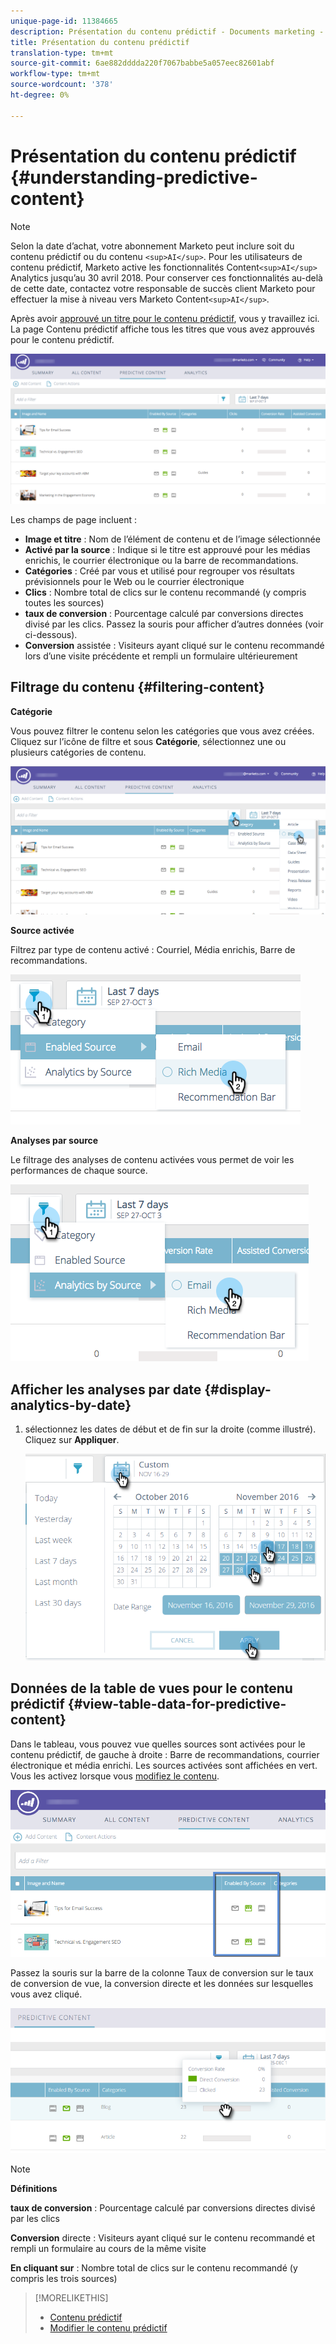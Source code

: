 ```yaml
---
unique-page-id: 11384665
description: Présentation du contenu prédictif - Documents marketing - Documentation du produit
title: Présentation du contenu prédictif
translation-type: tm+mt
source-git-commit: 6ae882dddda220f7067babbe5a057eec82601abf
workflow-type: tm+mt
source-wordcount: '378'
ht-degree: 0%

---
```



# Présentation du contenu prédictif {#understanding-predictive-content}

>[!NOTE]
>
>Selon la date d’achat, votre abonnement Marketo peut inclure soit du contenu prédictif ou du contenu `<sup>AI</sup>`. Pour les utilisateurs de contenu prédictif, Marketo active les fonctionnalités Content`<sup>AI</sup>` Analytics jusqu’au 30 avril 2018. Pour conserver ces fonctionnalités au-delà de cette date, contactez votre responsable de succès client Marketo pour effectuer la mise à niveau vers Marketo Content`<sup>AI</sup>`.

Après avoir [approuvé un titre pour le contenu prédictif](/help/marketo/product-docs/predictive-content/working-with-all-content/approve-a-title-for-predictive-content.md), vous y travaillez ici. La page Contenu prédictif affiche tous les titres que vous avez approuvés pour le contenu prédictif.

![](assets/image2017-10-3-9-3a21-3a38.png)

Les champs de page incluent :

* **Image et titre** : Nom de l’élément de contenu et de l’image sélectionnée
* **Activé par la source** : Indique si le titre est approuvé pour les médias enrichis, le courrier électronique ou la barre de recommandations.
* **Catégories** : Créé par vous et utilisé pour regrouper vos résultats prévisionnels pour le Web ou le courrier électronique
* **Clics** : Nombre total de clics sur le contenu recommandé (y compris toutes les sources)
* **taux de conversion** : Pourcentage calculé par conversions directes divisé par les clics. Passez la souris pour afficher d’autres données (voir ci-dessous).
* **Conversion** assistée : Visiteurs ayant cliqué sur le contenu recommandé lors d’une visite précédente et rempli un formulaire ultérieurement

## Filtrage du contenu {#filtering-content}

**Catégorie**

Vous pouvez filtrer le contenu selon les catégories que vous avez créées. Cliquez sur l’icône de filtre et sous **Catégorie**, sélectionnez une ou plusieurs catégories de contenu.

![](assets/image2017-10-3-9-3a24-3a38.png)

**Source activée**

Filtrez par type de contenu activé : Courriel, Média enrichis, Barre de recommandations.

![](assets/image2017-10-3-9-3a25-3a9.png)

**Analyses par source**

Le filtrage des analyses de contenu activées vous permet de voir les performances de chaque source.

![](assets/image2017-10-3-9-3a25-3a34.png)

## Afficher les analyses par date {#display-analytics-by-date}

1. sélectionnez les dates de début et de fin sur la droite (comme illustré). Cliquez sur **Appliquer**.

   ![](assets/predictive-content-filter-by-date-hands.png)

## Données de la table de vues pour le contenu prédictif {#view-table-data-for-predictive-content}

Dans le tableau, vous pouvez vue quelles sources sont activées pour le contenu prédictif, de gauche à droite : Barre de recommandations, courrier électronique et média enrichi. Les sources activées sont affichées en vert. Vous les activez lorsque vous [modifiez le contenu](https://docs.marketo.com/display/docs/edit+predictive+content).

![](assets/image2017-10-3-9-3a26-3a25.png)

Passez la souris sur la barre de la colonne Taux de conversion sur le taux de conversion de vue, la conversion directe et les données sur lesquelles vous avez cliqué.

![](assets/predictive-content-conversion-rate-popup-hand.png)

>[!NOTE]
>
>**Définitions**
>
>**taux de conversion** : Pourcentage calculé par conversions directes divisé par les clics
>
>**Conversion** directe : Visiteurs ayant cliqué sur le contenu recommandé et rempli un formulaire au cours de la même visite
>
>**En cliquant sur** : Nombre total de clics sur le contenu recommandé (y compris les trois sources)

>[!MORELIKETHIS]
>
>* [Contenu prédictif](https://docs.marketo.com/display/docs/predictive+content)
>* [Modifier le contenu prédictif](https://docs.marketo.com/display/docs/edit+predictive+content)

